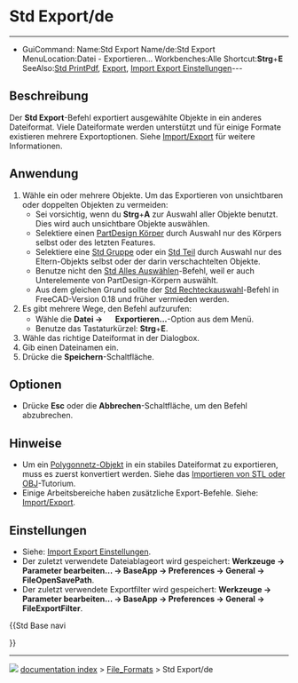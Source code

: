 # Std Export/de
---
- GuiCommand:
   Name:Std Export
   Name/de:Std Export
   MenuLocation:Datei - Exportieren...
   Workbenches:Alle
   Shortcut:**Strg**+**E**
   SeeAlso:[Std PrintPdf](Std_PrintPdf/de.md), [Export](Import_Export/de.md), [Import Export Einstellungen](Import_Export_Preferences/de.md)---

## Beschreibung

Der **Std Export**-Befehl exportiert ausgewählte Objekte in ein anderes Dateiformat. Viele Dateiformate werden unterstützt und für einige Formate existieren mehrere Exportoptionen. Siehe [Import/Export](Import_Export/de.md) für weitere Informationen.

## Anwendung

1.  Wähle ein oder mehrere Objekte. Um das Exportieren von unsichtbaren oder doppelten Objekten zu vermeiden:
    -   Sei vorsichtig, wenn du **Strg**+**A** zur Auswahl aller Objekte benutzt. Dies wird auch unsichtbare Objekte auswählen.
    -   Selektiere einen [PartDesign Körper](PartDesign_Body/de.md) durch Auswahl nur des Körpers selbst oder des letzten Features.
    -   Selektiere eine [Std Gruppe](Std_Group/de.md) oder ein [Std Teil](Std_Part/de.md) durch Auswahl nur des Eltern-Objekts selbst oder der darin verschachtelten Objekte.
    -   Benutze nicht den [Std Alles Auswählen](Std_SelectAll/de.md)-Befehl, weil er auch Unterelemente von PartDesign-Körpern auswählt.
    -   Aus dem gleichen Grund sollte der [Std Rechteckauswahl](Std_BoxSelection/de.md)-Befehl in FreeCAD-Version 0.18 und früher vermieden werden.
2.  Es gibt mehrere Wege, den Befehl aufzurufen:
    -   Wähle die **Datei → <img src="images/Std_Export.svg" width=16px> Exportieren...**-Option aus dem Menü.
    -   Benutze das Tastaturkürzel: **Strg**+**E**.
3.  Wähle das richtige Dateiformat in der Dialogbox.
4.  Gib einen Dateinamen ein.
5.  Drücke die **Speichern**-Schaltfläche.

## Optionen

-   Drücke **Esc** oder die **Abbrechen**-Schaltfläche, um den Befehl abzubrechen.

## Hinweise

-   Um ein [Polygonnetz-Objekt](Mesh_Workbench/de.md) in ein stabiles Dateiformat zu exportieren, muss es zuerst konvertiert werden. Siehe das [Importieren von STL oder OBJ](Import_from_STL_or_OBJ/de.md)-Tutorium.
-   Einige Arbeitsbereiche haben zusätzliche Export-Befehle. Siehe: [Import/Export](Import_Export/de.md).

## Einstellungen

-   Siehe: [Import Export Einstellungen](Import_Export_Preferences/de.md).
-   Der zuletzt verwendete Dateiablageort wird gespeichert: **Werkzeuge → Parameter bearbeiten... → BaseApp → Preferences → General → FileOpenSavePath**.
-   Der zuletzt verwendete Exportfilter wird gespeichert: **Werkzeuge → Parameter bearbeiten... → BaseApp → Preferences → General → FileExportFilter**.





{{Std Base navi

}}



---
![](images/Button_right.svg) [documentation index](../README.md) > [File_Formats](Category_File_Formats.md) > Std Export/de
